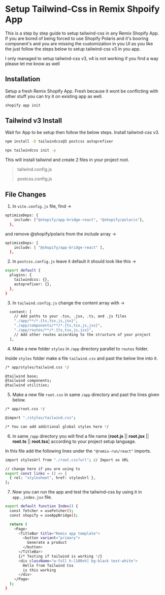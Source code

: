 # Setup Tailwind-Css in Remix Shpoify App

This is a step by step guide to setup tailwind-css in any Remix Shopify App.
If you are bored of being forced to use Shopify Polaris and it's booring component's and you are missing the customization in you UI as you like the just follow the steps below to setup tailwind-css v3 in you app.

I only managed to setup tailwind-css v3, v4 is not working if you find a way please let me know as well

## Installation

Setup a fresh Remix Shopify App. Fresh because it wont be conflicting with other stuff you can try it on existing app as well.

```bash
shopify app init
```

## Tailwind v3 Install

Wait for App to be setup then follow the below steps. Install tailwind-css v3.

```bash
npm install -D tailwindcss@3 postcss autoprefixer

npx tailwindcss init -p
```

This will install tailwind and create 2 files in your project root.

> tailwind.config.js
>
> postcss.config.js

## File Changes

1. In `vite.config.js` file, find ->

```bash
optimizeDeps: {
    include: ["@shopify/app-bridge-react", "@shopify/polaris"],
  },
```
and remove @shopify/polaris from the *include* array ->
```bash
optimizeDeps: {
    include: [ "@shopify/app-bridge-react" ],
  },
```

2. In `postcss.config.js` leave it default it should look like this ->

```bash
export default {
  plugins: {
    tailwindcss: {},
    autoprefixer: {},
  },
}
```
3. In `tailwind.config.js` change the content array with ->
```bash
  content: [
    // Add paths to your .tsx, .jsx, .ts, and .js files
    "./app/**/*.{ts,tsx,js,jsx}",
    "./app/components/**/*.{ts,tsx,js,jsx}",
    "./app/routes/**/*.{ts,tsx,js,jsx}",
    // Add other routes according to the structure of your project
  ],
```
4. Make a new folder `styles` in `/app` directory parallel to `routes` folder.

Inside `styles` folder make a file `tailwind.css` and past the below line into it.
```bash
/* app/styles/tailwind.css */

@tailwind base;
@tailwind components;
@tailwind utilities;
```
5. Make a new file `root.css` in same `/app` directory and past the lines given below.
```bash
/* app/root.css */

@import "./styles/tailwind.css";

/* You can add additional global styles here */
```
6. In same `/app` directory you will find a file name [**root.js** || **root.jsx** || **root.ts** || **root.tsx**] according to your project setup language.

In this file add the following lines under the `"@remix-run/react"` imports.
```bash
import stylesUrl from "./root.css?url"; // Import as URL

// change here if you are using ts
export const links = () => [
  { rel: "stylesheet", href: stylesUrl },
];
```
7. Now you can run the app and test the tailwind-css by using it in `app._index.jsx` file.
```bash
export default function Index() {
  const fetcher = useFetcher();
  const shopify = useAppBridge();

  return (
    <Page>
      <TitleBar title="Remix app template">
        <button variant="primary">
          Generate a product
        </button>
      </TitleBar>
      {/* Testing if tailwind is working */}
      <div className="w-full h-[100vh] bg-black text-white">
        Hello from Tailwind Css
        is this working
      </div>
    </Page>
  );
}
```